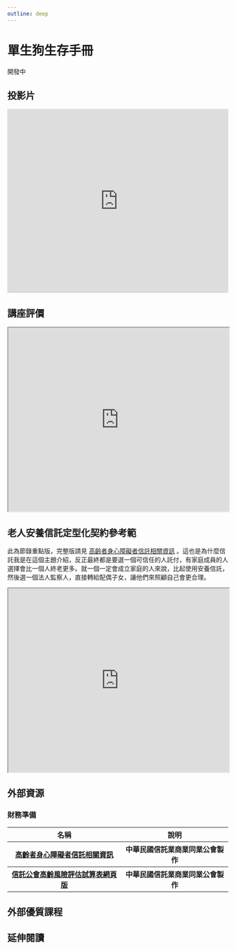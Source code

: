 ```yaml
---
outline: deep
---
```


# 單生狗生存手冊

開發中

## 投影片

<iframe src="https://docs.google.com/presentation/d/e/2PACX-1vTvhDGQjUl2d1PQ4SHR1PHZv3AsWxtqMwAjLfqHceVXpYQWo0QUFr6k4j38gbxlzo3PgwueSzaAFoXI/embed?start=false&loop=false&delayms=3000" frameborder="0" width="100%" height="420" allowfullscreen="true" mozallowfullscreen="true" webkitallow fullscreen="true"></iframe>

## 講座評價

<iframe src="https://docs.google.com/spreadsheets/d/e/2PACX-1vQ_9nCrCu57umhDM93B81VU8UnEipxdSG1YDKjIPiPPc33vOCOC4hTfwavJZxjllyD2lnbkl5wbXY_Q/pubhtml?widget=true&amp;headers=false" width="100%" height="420"></iframe>

## 老人安養信託定型化契約參考範

此為節錄重點版，完整版請見 <a href="https://www.trust.org.tw/tw/old-disability/trust/5" target="_blank">高齡者身心障礙者信託相關資訊</a>
。這也是為什麼信託我是在這個主題介紹，反正最終都是要選一個可信任的人託付，有家庭成員的人選擇會比一個人終老更多。就一個一定會成立家庭的人來說，比起使用安養信託，然後選一個法人監察人，直接轉給配偶子女，讓他們來照顧自己會更合理。

<iframe src="https://storage.googleapis.com/public.econ-sense.com/%E8%80%81%E4%BA%BA%E5%AE%89%E9%A4%8A%E4%BF%A1%E8%A8%97%E5%AE%9A%E5%9E%8B%E5%8C%96%E5%A5%91%E7%B4%84%E5%8F%83%E8%80%83%E7%AF%84%E6%9C%AC.pdf" width="100%" height="420"></iframe>

## 外部資源

### 財務準備
<table>
    <thead>
        <tr>
            <th>名稱</th>
            <th>說明</th>
        </tr>
    </thead>
    <tbody>
        <tr>
            <th>
                <a href="https://www.trust.org.tw/tw/old-disability/trust/2?i=0" target="_blank">高齡者身心障礙者信託相關資訊</a>
            </th>
            <th>中華民國信託業商業同業公會製作</th>
        </tr>
        <tr>
            <th>
                <a href="https://www.trust.org.tw/sinopac/risk-assessment/#idLinkStart" target="_blank">信託公會高齡風險評估試算表網頁版</a>
            </th>
            <th>中華民國信託業商業同業公會製作</th>
        </tr>
    </tbody>
</table>

## 外部優質課程

<Courses :modelValue="courseItems"></Courses>

## 延伸閱讀

<Books :modelValue="bookItems"></Books>

<script setup>
import Courses from '../components/courses.vue'
import Books from '../components/books.vue'

const courseItems = [
    {
        image: '/finance/pingho.jpeg',
        description: `服務團隊專業、貼近客戶需求
為全方位服務的綜合法律事務所，具良好溝通能力
深耕於各專業領域，長期為客戶提供精品式法律服務`,
        name: '品和法律事務所',
        url: 'https://www.facebook.com/clclawofficetw',
    },
]

const bookItems = [
    {
        id: '14100099633',
        name: '結婚滅亡：超單身時代來臨，不婚是罪大惡極嗎？',
        desc: `<p>本書探討單身時代的各種社會現象，
以豐富的數據為基礎，
剖析社會問題與結婚CP值，
從各個角度探討現今單身時代中的「婚姻」、「家庭」、「社群」、「幸福」議題，
以全新觀點看待，探討現代年輕人的幸福道路！</p>`,
    },
    {
        id: '11101021141',
        name: '安養信託1＋2【套組】',
        desc: `<p>讓你安享晚年、拒當下流老人，
退休金持續放大，擁有晚美人生的必備讀物！</p>
<ul>
    <li>《安養信託：放大你的退休金，打造晚美人生》</li>
    <li>《安養信託（實例篇）：樂享晚美人生，讓親情不變調》</li>
</ul>`,
    },
]
</script>